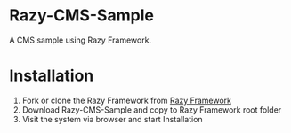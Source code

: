 # Razy-CMS-Sample
A CMS sample using Razy Framework.
# Installation
1. Fork or clone the Razy Framework from [Razy Framework]
2. Download Razy-CMS-Sample and copy to Razy Framework root folder
3. Visit the system via browser and start Installation

[Razy Framework]: https://github.com/RayFungHK/Razy

